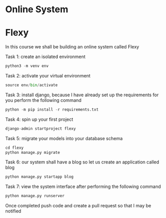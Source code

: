 # Online System
# Flexy
In this course we shall be building an online system called Flexy

Task 1:
create an isolated environment
```python
python3 -m venv env
```
Task 2:
activate your virtual environment
```python
source env/bin/activate
```

Task 3:
install django, because I have already set up the requirements for you
perform the following command
```python
python -m pip install -r requirements.txt
```

Task 4:
spin up your first project
```python
django-admin startproject flexy
```

Task 5:
migrate your models into your database schema
```python
cd flexy
python manage.py migrate 
```

Task 6:
our system shall have a blog so let us create an application called blog
```python
python manage.py startapp blog
```

Task 7:
view the system interface after performing the following command
```python
python manage.py runserver
```

Once completed push code and create a pull request so that I may be notified
